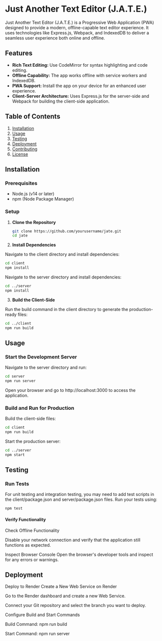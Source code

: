 # Just Another Text Editor (J.A.T.E.)

Just Another Text Editor (J.A.T.E.) is a Progressive Web Application (PWA) designed to provide a modern, offline-capable text editor experience. It uses technologies like Express.js, Webpack, and IndexedDB to deliver a seamless user experience both online and offline.

## Features

- **Rich Text Editing:** Use CodeMirror for syntax highlighting and code editing.
- **Offline Capability:** The app works offline with service workers and IndexedDB.
- **PWA Support:** Install the app on your device for an enhanced user experience.
- **Client-Server Architecture:** Uses Express.js for the server-side and Webpack for building the client-side application.

## Table of Contents

1. [Installation](#installation)
2. [Usage](#usage)
3. [Testing](#testing)
4. [Deployment](#deployment)
5. [Contributing](#contributing)
6. [License](#license)

## Installation

### Prerequisites

- Node.js (v14 or later)
- npm (Node Package Manager)

### Setup

1. **Clone the Repository**

   ```bash
   git clone https://github.com/yourusername/jate.git
   cd jate
   ```
2. **Install Dependencies**

  Navigate to the client directory and install dependencies:

  ```bash
  cd client
  npm install
  ```

  Navigate to the server directory and install dependencies:

  ```bash
  cd ../server
  npm install
  ```

3. **Build the Client-Side**

  Run the build command in the client directory to generate the production-ready files:

  ```bash
  cd ../client
  npm run build
  ```

## Usage
### Start the Development Server

  Navigate to the server directory and run:

  ```bash
  cd server
  npm run server
  ```
Open your browser and go to http://localhost:3000 to access the application.

### Build and Run for Production

Build the client-side files:

```bash
cd client
npm run build
```

Start the production server:

  ```bash
  cd ../server
  npm start
  ```

## Testing
### Run Tests

For unit testing and integration testing, you may need to add test scripts in the client/package.json and server/package.json files. Run your tests using:

  ```bash
  npm test
   ```

#### Verify Functionality
Check Offline Functionality

Disable your network connection and verify that the application still functions as expected.

Inspect Browser Console
Open the browser's developer tools and inspect for any errors or warnings.

## Deployment
Deploy to Render
Create a New Web Service on Render

Go to the Render dashboard and create a new Web Service.

Connect your Git repository and select the branch you want to deploy.

Configure Build and Start Commands

Build Command: npm run build

Start Command: npm run server
